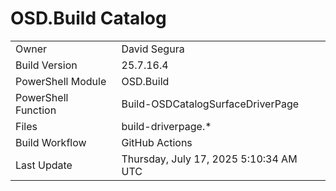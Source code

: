﻿# OSD.Build Catalog

| | |
|-|-|
| Owner | David Segura |
| Build Version | 25.7.16.4 |
| PowerShell Module | OSD.Build |
| PowerShell Function | Build-OSDCatalogSurfaceDriverPage |
| Files | build-driverpage.* |
| Build Workflow | GitHub Actions |
| Last Update | Thursday, July 17, 2025 5:10:34 AM UTC |
